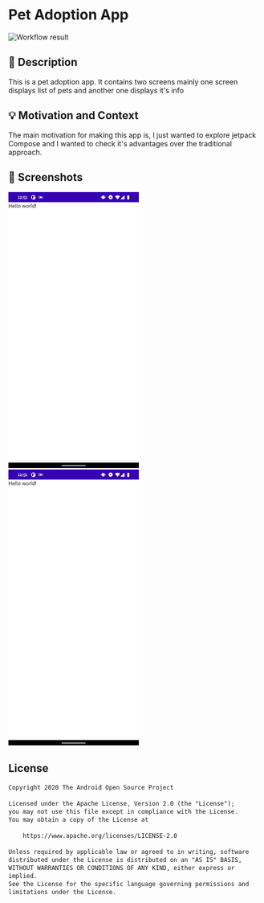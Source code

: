# Pet Adoption App

<!--- Replace <OWNER> with your Github Username and <REPOSITORY> with the name of your repository. -->
<!--- You can find both of these in the url bar when you open your repository in github. -->
![Workflow result](https://github.com/PSPanishetti/AndroidDevChallengeW1/workflows/Check/badge.svg)


## :scroll: Description
<!--- Describe your app in one or two sentences -->
This is a pet adoption app. It contains two screens mainly one screen displays list of pets and another one displays it's info

## :bulb: Motivation and Context
<!--- Optionally point readers to interesting parts of your submission. -->
<!--- What are you especially proud of? -->
The main motivation for making this app is, I just wanted to explore jetpack Compose and I wanted to check it's advantages over the traditional approach.

## :camera_flash: Screenshots
<!-- You can add more screenshots here if you like -->
<img src="/results/screenshot_1.png" width="260">&emsp;<img src="/results/screenshot_2.png" width="260">

## License
```
Copyright 2020 The Android Open Source Project

Licensed under the Apache License, Version 2.0 (the "License");
you may not use this file except in compliance with the License.
You may obtain a copy of the License at

    https://www.apache.org/licenses/LICENSE-2.0

Unless required by applicable law or agreed to in writing, software
distributed under the License is distributed on an "AS IS" BASIS,
WITHOUT WARRANTIES OR CONDITIONS OF ANY KIND, either express or implied.
See the License for the specific language governing permissions and
limitations under the License.
```
